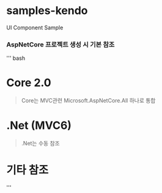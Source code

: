 # samples-kendo
UI Component Sample


###  AspNetCore 프로젝트 생성 시 기본 참조

''' bash
# Core 2.0
> Core는 MVC관련 Microsoft.AspNetCore.All 하나로 통합
<PackageReference Include="Microsoft.AspNetCore.All" Version="2.0.0" />
<PackageReference Include="Microsoft.NETCore.App" Version="2.0.0" />
<PackageReference Include="Telerik.UI.for.AspNet.Core" Version="2018.1.117" />

# .Net (MVC6)
> .Net는 수동 참조

<PackageReference Include="Microsoft.AspNetCore" Version="2.0.1" />
<PackageReference Include="Microsoft.AspNetCore.Mvc" Version="2.0.2" />
<PackageReference Include="Microsoft.AspNetCore.Mvc.Razor.ViewCompilation" Version="2.0.2" PrivateAssets="All" />
<PackageReference Include="Microsoft.AspNetCore.Hosting" Version="2.0.1" />
<PackageReference Include="Microsoft.VisualStudio.Web.BrowserLink" Version="2.0.1" />
<PackageReference Include="Microsoft.AspNetCore.StaticFiles" Version="2.0.1" />
<PackageReference Include="Microsoft.AspNetCore.Diagnostics" Version="2.0.1" />
<PackageReference Include="Telerik.UI.for.AspNet.Core" Version="2018.1.117" />

# 기타 참조
<PackageReference Include="Microsoft.AspNetCore.Authentication.Cookies" Version="2.0.1" />
<PackageReference Include="Microsoft.AspNetCore.Authentication.Twitter" Version="2.0.1" />
<PackageReference Include="Microsoft.AspNetCore.Server.IISIntegration" Version="2.0.1" />
<PackageReference Include="Microsoft.AspNetCore.Server.Kestrel" Version="2.0.1" />
<PackageReference Include="Microsoft.Extensions.Logging" Version="2.0.0" />
<PackageReference Include="Microsoft.Extensions.Options.ConfigurationExtensions" Version="2.0.0" />
<PackageReference Include="Microsoft.VisualStudio.Web.CodeGeneration.Design" Version="2.0.2">
<PackageReference Include="Newtonsoft.Json" Version="10.0.3" />
'''